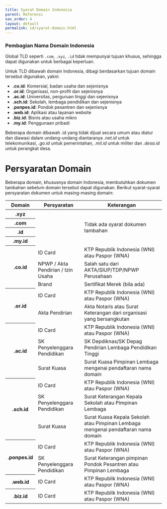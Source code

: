 ```yaml
---
title: Syarat Domain Indonesia
parent: Referensi
nav_order: 4
layout: default
permalink: id/syarat-domain.html
---
```


### Pembagian Nama Domain Indonesia

Global TLD seperti `.com`, `.xyz`, `.id` tidak mempunyai tujuan khusus, sehingga dapat digunakan untuk berbagai keperluan.

Untuk TLD dibawah domain Indonesia, dibagi berdasarkan tujuan domain tersebut digunakan, yakni:

+ **.co.id**: Komersial, badan usaha dan sejenisnya
+ **.or.id**: Organisasi, non-profit dan sejenisnya
+ **.ac.id**: Universitas, perguruan tinggi dan sejenisnya
+ **.sch.id**: Sekolah, lembaga pendidikan dan sejenisnya
+ **.ponpes.id**: Pondok pesantren dan sejenisnya
+ **.web.id**: Aplikasi atau layanan website
+ **.biz.id**: Bisnis atau usaha mikro
+ **.my.id**: Penggunaan pribadi

Beberapa domain dibawah .id yang tidak dijual secara umum atau diatur dan diawasi dalam undang-undang diantaranya *.net.id* untuk telekomunikasi, *.go.id* untuk pemerintahan, *.mil.id* untuk militer dan *.desa.id* untuk perangkat desa.

# Persyaratan Domain

Beberapa domain, khususnya domain Indonesia, membutuhkan dokumen tambahan sebelum domain tersebut dapat digunakan. Berikut syarat-syarat persyaratan dokumen untuk masing-masing domain:

<table>
<thead>
  <tr>
    <th>Domain</th>
    <th>Persyaratan</th>
    <th>Keterangan</th>
  </tr>
</thead>
<tbody>
  <tr>
    <th>.xyz</th>
    <td rowspan="4"></td>
    <td rowspan="4">Tidak ada syarat dokumen tambahan</td>
  </tr>
  <tr>
    <th>.com</th>
  </tr>
  <tr>
    <th>.id</th>
  </tr>
  <tr>
    <th>.my.id</th>
  </tr>
  <tr>
    <th rowspan="3">.co.id</th>
    <td>ID Card</td>
    <td>KTP Republik Indonesia (WNI) atau Paspor (WNA)</td>
  </tr>
  <tr>
    <td>NPWP / Akta Pendirian / Izin Usaha</td>
    <td>Salah satu dari AKTA/SIUP/TDP/NPWP Perusahaan</td>
  </tr>
  <tr>
    <td>Brand</td>
    <td>Sertifikat Merek (bila ada)</td>
  </tr>
  <tr>
    <th rowspan="2">.or.id</th>
    <td>ID Card</td>
    <td>KTP Republik Indonesia (WNI) atau Paspor (WNA)</td>
  </tr>
  <tr>
    <td>Akta Pendirian</td>
    <td>Akta Notaris atau Surat Keterangan dari organisasi yang bersangkutan</td>
  </tr>
  <tr>
    <th rowspan="3">.ac.id</th>
    <td>ID Card</td>
    <td>KTP Republik Indonesia (WNI) atau Paspor (WNA)</td>
  </tr>
  <tr>
    <td>SK Penyelenggara Pendidikan</td>
    <td>SK Depdiknas/SK Depag Pendirian Lembaga Pendidikan Tinggi</td>
  </tr>
  <tr>
    <td>Surat Kuasa</td>
    <td>Surat Kuasa Pimpinan Lembaga mengenai pendaftaran nama domain</td>
  </tr>
  <tr>
    <th rowspan="3">.sch.id</th>
    <td>ID Card</td>
    <td>KTP Republik Indonesia (WNI) atau Paspor (WNA)</td>
  </tr>
  <tr>
    <td>SK Penyelenggara Pendidikan</td>
    <td>Surat Keterangan Kepala Sekolah atau Pimpinan Lembaga</td>
  </tr>
  <tr>
    <td>Surat Kuasa</td>
    <td>Surat Kuasa Kepala Sekolah atau Pimpinan Lembaga mengenai pendaftaran nama domain</td>
  </tr>
  <tr>
    <th rowspan="2">.ponpes.id</th>
    <td>ID Card</td>
    <td>KTP Republik Indonesia (WNI) atau Paspor (WNA)</td>
  </tr>
  <tr>
    <td>SK Penyelenggara Pendidikan</td>
    <td>Surat Keterangan pimpinan Pondok Pesantren atau Pimpinan Lembaga</td>
  </tr>
  <tr>
    <th>.web.id</th>
    <td>ID Card</td>
    <td>KTP Republik Indonesia (WNI) atau Paspor (WNA)</td>
  </tr>
  <tr>
    <th>.biz.id</th>
    <td>ID Card</td>
    <td>KTP Republik Indonesia (WNI) atau Paspor (WNA)</td>
  </tr>
</tbody>
</table>
